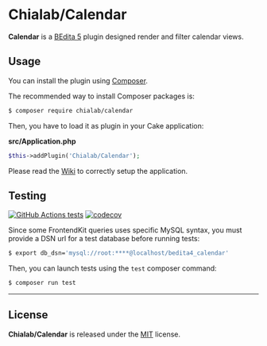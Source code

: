 # Chialab/Calendar

**Calendar** is a [BEdita 5](https://www.bedita.com/) plugin designed render and filter calendar views.

## Usage

You can install the plugin using [Composer](https://getcomposer.org).

The recommended way to install Composer packages is:

```sh
$ composer require chialab/calendar
```

Then, you have to load it as plugin in your Cake application:

**src/Application.php**
```php
$this->addPlugin('Chialab/Calendar');
```

Please read the [Wiki](https://github.com/chialab/bedita-calendar/wiki) to correctly setup the application.


## Testing

[![GitHub Actions tests](https://github.com/chialab/bedita-calendar/actions/workflows/test.yml/badge.svg?event=push&branch=main)](https://github.com/chialab/bedita-calendar/actions/workflows/test.yml?query=event%3Apush+branch%3Amain)
[![codecov](https://codecov.io/gh/chialab/bedita-calendar/branch/main/graph/badge.svg)](https://codecov.io/gh/chialab/bedita-calendar)

Since some FrontendKit queries uses specific MySQL syntax, you must provide a DSN url for a test database before running tests:

```sh
$ export db_dsn='mysql://root:****@localhost/bedita4_calendar'
```

Then, you can launch tests using the `test` composer command:

```sh
$ composer run test
```

---

## License

**Chialab/Calendar** is released under the [MIT](https://gitlab.com/chialab/bedita-calendar/-/blob/main/LICENSE) license.

